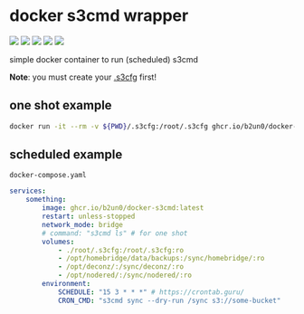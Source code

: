 # docker s3cmd wrapper

![](https://img.shields.io/github/license/b2un0/docker-s3cmd.svg)
![](https://img.shields.io/docker/pulls/b2un0/s3cmd.svg)
![](https://img.shields.io/docker/stars/b2un0/s3cmd.svg)
![](https://img.shields.io/docker/image-size/b2un0/s3cmd.svg)
![](https://github.com/b2un0/docker-s3cmd/workflows/container/badge.svg)

simple docker container to run (scheduled) s3cmd


**Note**: you must create your [.s3cfg](https://s3tools.org/kb/item14.htm) first!


## one shot example

```bash
docker run -it --rm -v ${PWD}/.s3cfg:/root/.s3cfg ghcr.io/b2un0/docker-s3cmd s3cmd ls
```

## scheduled example

`docker-compose.yaml`

```yaml
services:
    something:
        image: ghcr.io/b2un0/docker-s3cmd:latest
        restart: unless-stopped
        network_mode: bridge
        # command: "s3cmd ls" # for one shot
        volumes:
            - ./root/.s3cfg:/root/.s3cfg:ro
            - /opt/homebridge/data/backups:/sync/homebridge/:ro
            - /opt/deconz/:/sync/deconz/:ro
            - /opt/nodered/:/sync/nodered/:ro
        environment:
            SCHEDULE: "15 3 * * *" # https://crontab.guru/
            CRON_CMD: "s3cmd sync --dry-run /sync s3://some-bucket"
```
